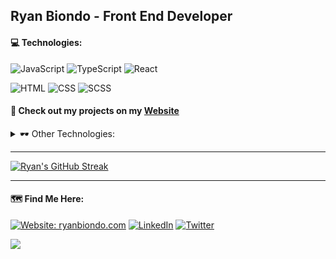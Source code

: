 ## Ryan Biondo - Front End Developer</br> 

#### 💻 Technologies:  

![JavaScript](https://img.shields.io/badge/-JavaScript-black?style=flat-square&logo=JavaScript&logoColor=F7DF1E) 
![TypeScript](https://img.shields.io/badge/-TypeScript-007ACC?style=flat-square&logo=TypeScript&logoColor=white) 
![React](https://img.shields.io/badge/-React-61DAFB?style=flat-square&logo=React&logoColor=white) 
</br>
<!---![Node.js](https://img.shields.io/badge/-Node.js-43853D?style=flat-square&logo=node.js&logoColor=white)-->
![HTML](https://img.shields.io/badge/-HTML-E34F26?style=flat-square&logo=HTML5&logoColor=white)
![CSS](https://img.shields.io/badge/-CSS-1572B6?style=flat-square&logo=CSS3&logoColor=white) 
![SCSS](https://img.shields.io/badge/-SCSS-CC6699?style=flat-square&logo=Sass&logoColor=white) 


#### 👾 Check out my projects on my <a href="https://www.ryanbiondo.com/">Website</a>
<!-- #### 🧾 And a direct link to my <a href="https://www.ryanbiondo.com/Resume/">Resume</a>  -->

<details>
<summary>🕶 Other Technologies:</summary>
</br>
- 🤖 AI Tech: Active use of Chat-GPT, Bard, GitHub Copilot, and Notion AI</br>
- 🎬 Digital Media Production: Proficient with OBS and Streamlabs</br>
- 🎛️ Music Software: Experience with Traktor, Garageband and Logic</br>
- 💳 Retail Tech: Familiar with Salesforce and Square POS systems</br>
- 📎 Other Tools: Comfortable using VSCode, npm, and FileZilla</br>
</details>

---

<!-- [![Ryan's GitHub stats](https://github-readme-stats.vercel.app/api?username=Ryan-Biondo&hide=stars,contribs,issues&show_icons=true&theme=tokyonight)] (https://github.com/Ryan-Biondo/github-readme-stats)</br> -->
[![Ryan's GitHub Streak](https://streak-stats.demolab.com/?user=Ryan-Biondo&theme=tokyonight)](https://git.io/streak-stats)</br>

---
#### 🗺 Find Me Here: 

[![Website: ryanbiondo.com](https://img.shields.io/badge/-Portfolio-000000?&style=for-the-badge&logo=Google-Chrome&logoColor=white)](http://ryanbiondo.com)
[![LinkedIn](https://img.shields.io/badge/LinkedIn-%230077B5.svg?&style=for-the-badge&logo=linkedin&logoColor=white)](https://www.linkedin.com/in/ryan-biondo/)
[![Twitter](https://img.shields.io/badge/Twitter-%231DA1F2.svg?&style=for-the-badge&logo=twitter&logoColor=white)](https://twitter.com/RyanBiondo/)
<!-- Add Link to Blog-->

![](https://komarev.com/ghpvc/?username=Ryan-Biondo&label=PROFILE+VIEWS&style=for-the-badge&color=blue)

